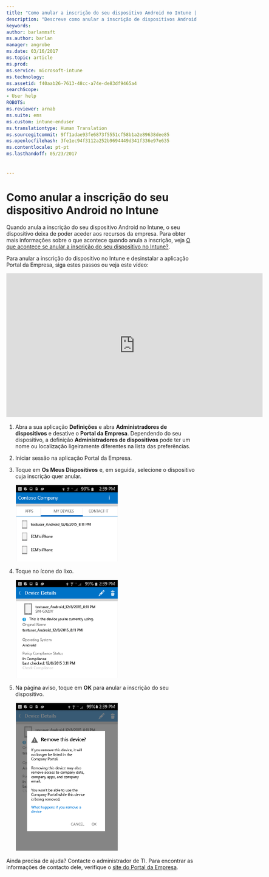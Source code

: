 ```yaml
---
title: "Como anular a inscrição do seu dispositivo Android no Intune | Documentos da Microsoft"
description: "Descreve como anular a inscrição de dispositivos Android no Intune"
keywords: 
author: barlanmsft
ms.author: barlan
manager: angrobe
ms.date: 03/16/2017
ms.topic: article
ms.prod: 
ms.service: microsoft-intune
ms.technology: 
ms.assetid: f40aab26-7613-48cc-a74e-de83df9465a4
searchScope:
- User help
ROBOTS: 
ms.reviewer: arnab
ms.suite: ems
ms.custom: intune-enduser
ms.translationtype: Human Translation
ms.sourcegitcommit: 9ff1adae93fe6873f5551cf58b1a2e89638dee85
ms.openlocfilehash: 3fe1ec94f3112a252b9694449d341f336e97e635
ms.contentlocale: pt-pt
ms.lasthandoff: 05/23/2017


---
```



# <a name="how-to-unenroll-your-android-device-from-intune"></a>Como anular a inscrição do seu dispositivo Android no Intune

Quando anula a inscrição do seu dispositivo Android no Intune, o seu dispositivo deixa de poder aceder aos recursos da empresa.  Para obter mais informações sobre o que acontece quando anula a inscrição, veja [O que acontece se anular a inscrição do seu dispositivo no Intune?](what-happens-if-you-unenroll-your-device-from-intune-android.md).

Para anular a inscrição do dispositivo no Intune e desinstalar a aplicação Portal da Empresa, siga estes passos ou veja este vídeo:

<iframe width="675" height="379" src="https://www.youtube.com/embed/K-Vi7lNfaMk" frameborder="0" allowfullscreen></iframe>

1. Abra a sua aplicação **Definições** e abra **Administradores de dispositivos** e desative o **Portal da Empresa**. Dependendo do seu dispositivo, a definição **Administradores de dispositivos** pode ter um nome ou localização ligeiramente diferentes na lista das preferências.

2.  Iniciar sessão na aplicação Portal da Empresa.

3.  Toque em **Os Meus Dispositivos** e, em seguida, selecione o dispositivo cuja inscrição quer anular.

    ![Selecione o dispositivo cuja inscrição pretende anular.](./media/andr-1-my-devices-choose.png)

4.  Toque no ícone do lixo.

    ![Toque no ícone do lixo.](./media/andr-2-tap-trashcan.png)

5.  Na página aviso, toque em **OK** para anular a inscrição do seu dispositivo.

    ![Remova o dispositivo.](./media/andr-3-warning-about-remove.png)

Ainda precisa de ajuda? Contacte o administrador de TI. Para encontrar as informações de contacto dele, verifique o [site do Portal da Empresa](http://portal.manage.microsoft.com).


